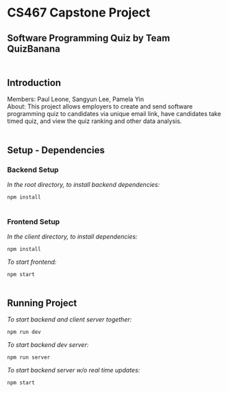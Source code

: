 # CS467 Capstone Project 
## Software Programming Quiz by Team QuizBanana<br/><br/>

## Introduction

Members: Paul Leone, Sangyun Lee, Pamela Yin<br/>
About: This project allows employers to create and send software programming quiz 
to candidates via unique email link, have candidates take timed quiz, and view the 
quiz ranking and other data analysis.<br/><br/>

## Setup - Dependencies

### Backend Setup
*In the root directory, to install backend dependencies:*

`npm install`<br/><br/>

### Frontend Setup
*In the client directory, to install dependencies:*

`npm install`

*To start frontend:*

`npm start`<br/><br/>   

## Running Project
*To start backend and client server together:* 

`npm run dev`

*To start backend dev server:* 

`npm run server`

*To start backend server w/o real time updates:*

`npm start`
